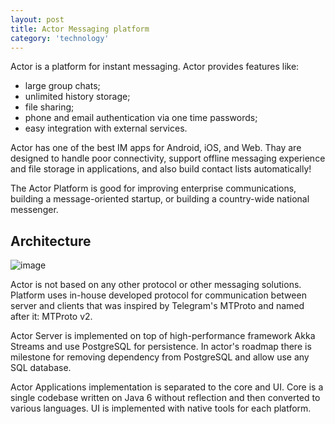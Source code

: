 ```yaml
---
layout: post
title: Actor Messaging platform
category: 'technology'
---
```


Actor is a platform for instant messaging. Actor provides features like:

-   large group chats;
-   unlimited history storage;
-   file sharing;
-   phone and email authentication via one time passwords;
-   easy integration with external services.

Actor has one of the best IM apps for Android, iOS, and Web. Thay are designed to handle poor connectivity, support offline messaging experience and file storage in applications, and also build contact lists automatically!

The Actor Platform is good for improving enterprise communications, building a message-oriented startup, or building a country-wide national messenger.

## Architecture

![image](/images/ActorArchitecture.png)

Actor is not based on any other protocol or other messaging solutions. Platform uses in-house developed protocol for communication between server and clients that was inspired by Telegram's MTProto and named after it: MTProto v2.

Actor Server is implemented on top of high-performance framework Akka Streams and use PostgreSQL for persistence. In actor's roadmap there is milestone for removing dependency from PostgreSQL and allow use any SQL database.

Actor Applications implementation is separated to the core and UI. Core is a single codebase written on Java 6 without reflection and then converted to various languages. UI is implemented with native tools for each platform. 

